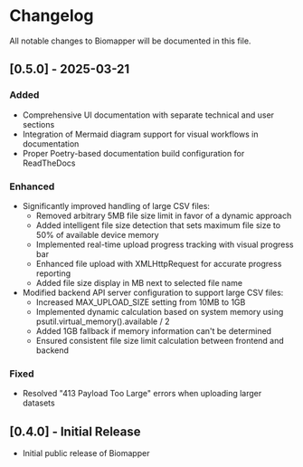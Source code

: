 # Changelog

All notable changes to Biomapper will be documented in this file.

## [0.5.0] - 2025-03-21

### Added
- Comprehensive UI documentation with separate technical and user sections
- Integration of Mermaid diagram support for visual workflows in documentation
- Proper Poetry-based documentation build configuration for ReadTheDocs

### Enhanced
- Significantly improved handling of large CSV files:
  - Removed arbitrary 5MB file size limit in favor of a dynamic approach
  - Added intelligent file size detection that sets maximum file size to 50% of available device memory
  - Implemented real-time upload progress tracking with visual progress bar
  - Enhanced file upload with XMLHttpRequest for accurate progress reporting
  - Added file size display in MB next to selected file name
- Modified backend API server configuration to support large CSV files:
  - Increased MAX_UPLOAD_SIZE setting from 10MB to 1GB
  - Implemented dynamic calculation based on system memory using psutil.virtual_memory().available / 2
  - Added 1GB fallback if memory information can't be determined
  - Ensured consistent file size limit calculation between frontend and backend

### Fixed
- Resolved "413 Payload Too Large" errors when uploading larger datasets

## [0.4.0] - Initial Release

- Initial public release of Biomapper
